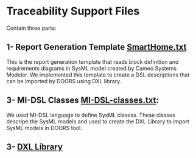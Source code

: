 # Traceability Support Files
Contain three parts:


## 1- Report Generation Template [SmartHome.txt](SmartHome.txt)
This is the report generation template that reads block definition and requirements diagrams in SysML model created by Cameo Systems Modeler. 
We implemented this template to create a DSL descriptions that can be imported by DOORS using DXL library.

## 3- MI-DSL Classes [MI-DSL-classes.txt](MI-DSL_Classes.txt.txt):
We used MI-DSL language to define SysML clasess. These classes descripe the SysML models and used to create the DXL Library to import SysML models in DOORS tool.

## 3- [DXL Library](https://github.com/andaamal/ThesisArtifacts/tree/master/Traceability/DXL%20Library%20for%20SysML%20Model)



